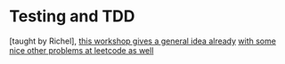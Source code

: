 # Testing and TDD

[taught by Richel], 
[this workshop gives a general idea already](https://github.com/richelbilderbeek/nlseb_tdd_20210420)
[with some nice other problems at leetcode as well](https://leetcode.com/problemset/all/)

